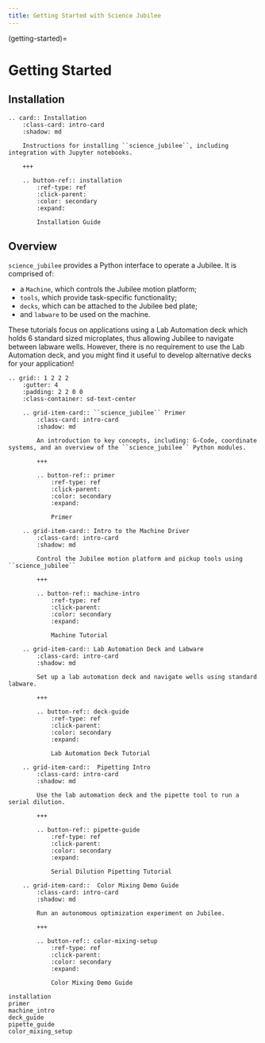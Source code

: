 ```yaml
---
title: Getting Started with Science Jubilee
---
```


(getting-started)=
# Getting Started

## Installation

```{eval-rst}
.. card:: Installation
    :class-card: intro-card
    :shadow: md

    Instructions for installing ``science_jubilee``, including integration with Jupyter notebooks.

    +++

    .. button-ref:: installation
        :ref-type: ref
        :click-parent:
        :color: secondary
        :expand:

        Installation Guide
```

## Overview

`science_jubilee` provides a Python interface to operate a Jubilee. It is comprised of:
- a `Machine`, which controls the Jubilee motion platform;
- `tools`, which provide task-specific functionality;
- `decks`, which can be attached to the Jubilee bed plate;
- and `labware` to be used on the machine.

These tutorials focus on applications using a Lab Automation deck which holds 6 standard sized microplates, thus allowing Jubilee to navigate between labware wells. However, there is no requirement to use the Lab Automation deck, and you might find it useful to develop alternative decks for your application!

```{eval-rst}
.. grid:: 1 2 2 2
    :gutter: 4
    :padding: 2 2 0 0
    :class-container: sd-text-center

    .. grid-item-card:: ``science_jubilee`` Primer
        :class-card: intro-card
        :shadow: md

        An introduction to key concepts, including: G-Code, coordinate systems, and an overview of the ``science_jubilee`` Python modules.

        +++

        .. button-ref:: primer
            :ref-type: ref
            :click-parent:
            :color: secondary
            :expand:

            Primer

    .. grid-item-card:: Intro to the Machine Driver
        :class-card: intro-card
        :shadow: md

        Control the Jubilee motion platform and pickup tools using ``science_jubilee``

        +++

        .. button-ref:: machine-intro
            :ref-type: ref
            :click-parent:
            :color: secondary
            :expand:

            Machine Tutorial

    .. grid-item-card:: Lab Automation Deck and Labware
        :class-card: intro-card
        :shadow: md

        Set up a lab automation deck and navigate wells using standard labware.

        +++

        .. button-ref:: deck-guide
            :ref-type: ref
            :click-parent:
            :color: secondary
            :expand:

            Lab Automation Deck Tutorial

    .. grid-item-card::  Pipetting Intro
        :class-card: intro-card
        :shadow: md

        Use the lab automation deck and the pipette tool to run a serial dilution.

        +++

        .. button-ref:: pipette-guide
            :ref-type: ref
            :click-parent:
            :color: secondary
            :expand:

            Serial Dilution Pipetting Tutorial

    .. grid-item-card::  Color Mixing Demo Guide
        :class-card: intro-card
        :shadow: md

        Run an autonomous optimization experiment on Jubilee.

        +++

        .. button-ref:: color-mixing-setup
            :ref-type: ref
            :click-parent:
            :color: secondary
            :expand:

            Color Mixing Demo Guide
```

```{toctree}
installation
primer
machine_intro
deck_guide
pipette_guide
color_mixing_setup
```
